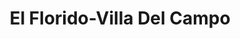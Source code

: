 ---
title: "El Florido-Villa Del Campo"
url: /tijuana/el-florido-villa-del-campo/
shop: Lebensmittel
---